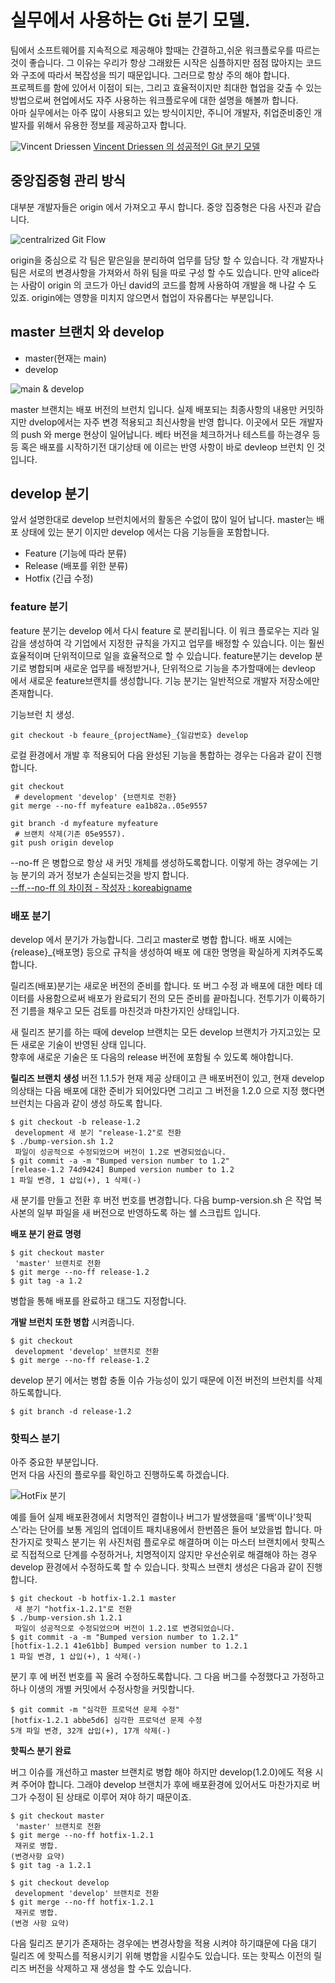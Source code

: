 


# 실무에서 사용하는 Gti 분기 모델.
팀에서 소프트웨어를 지속적으로 제공해야 할때는 간결하고,쉬운 워크플로우를 따르는 것이 좋습니다. 그 이유는 우리가 항상 그래왔든 시작은 심플하지만 점점 많아지는 코드와 구조에 따라서 복잡성을 띄기 때문입니다.
그러므로 항상 주의 해야 합니다.  
프로젝트를 함에 있어서 이점이 되는, 그리고 효율적이지만 최대한 협업을 갖출 수 있는 방법으로써 현업에서도 자주 사용하는 워크플로우에 대한 설명을 해볼까 합니다.  
아마 실무에서는 아주 많이 사용되고 있는 방식이지만, 주니어 개발자, 취업준비중인 개발자를 위해서 유용한 정보를 제공하고자 합니다.  


![Vincent Driessen](https://nvie.com/img/git-model@2x.png)
[Vincent Driessen 의 성공적인 Git 분기 모델](https://nvie.com/posts/a-successful-git-branching-model/)

## 중앙집중형 관리 방식
대부분 개발자들은 origin 에서 가져오고 푸시 합니다.
중앙 집중형은 다음 사진과 같습니다.

![centralrized Git Flow](https://nvie.com/img/centr-decentr@2x.png)

origin을 중심으로 각 팀은 맡은일을 분리하여 업무를 담당 할 수 있습니다. 각 개발자나 팀은 서로의 변경사항을 가져와서 하위 팀을 따로 구성 할 수도 있습니다. 
만약 alice라는 사람이 origin 의 코드가 아닌 david의 코드를 함께 사용하여 개발을 해 나갈 수 도 있죠. origin에는 영향을 미치지 않으면서 협업이 자유롭다는 부분입니다.

## master 브랜치 와 develop

- master(현재는 main)
- develop

![main & develop](https://nvie.com/img/main-branches@2x.png)

master 브랜치는 배포 버전의 브런치 입니다. 
실제 배포되는 최종사항의 내용만 커밋하지만 dvelop에서는 자주 변경 적용되고 최신사항을 반영 합니다. 
이곳에서 모든 개발자의 push 와 merge 현상이 일어납니다. 
베타 버전을 체크하거나 테스트를 하는경우 등등 혹은 배포를 시작하기전 대기상태 에 이르는 반영 사항이 바로 devleop 브런치 인 것입니다.


## develop 분기
앞서 설명한대로 develop 브런치에서의 활동은 수없이 많이 일어 납니다. master는 배포 상태에 있는 분기 이지만 develop 에서는 다음 기능들을 포함합니다.

- Feature (기능에 따라 분류)
- Release (배포를 위한 분류)
- Hotfix (긴급 수정)

### feature 분기
feature 분기는 develop 에서 다시 feature 로 분리됩니다. 이 워크 플로우는 지라 일감을 생성하여 각 기업에서 지정한 규칙을 가지고 업무를 배정할 수 있습니다.
이는 훨씬 효율적이며 단위적이므로 일을 효율적으로 할 수 있습니다. feature분기는 develop 분기로 병합되며 새로운 업무를 배정받거나, 단위적으로 기능을 추가할때에는 devleop 에서 새로운 feature브랜치를 생성합니다.
기능 분기는 일반적으로 개발자 저장소에만 존재합니다. 

기능브런 치 생성.

```shell
git checkout -b feaure_{projectName}_{일감번호} develop
```

로컬 환경에서 개발 후 적용되어 다음 완성된 기능을 통합하는 경우는 다음과 같이 진행합니다.

```shell
git checkout
 # development 'develop' {브랜치로 전환} 
git merge --no-ff myfeature ea1b82a..05e9557
  
git branch -d myfeature myfeature
 # 브랜치 삭제(기존 05e9557). 
git push origin develop
```


--no-ff 은 병합으로 항상 새 커밋 개체를 생성하도록합니다. 이렇게 하는 경우에는 기능 분기의 과거 정보가 손실되는것을 방지 합니다.  
[--ff,--no-ff 의 차이점 - 작성자 : koreabigname](https://koreabigname.tistory.com/65)

### 배포 분기
develop 에서 분기가 가능합니다. 그리고 master로 병합 합니다.
배포 시에는 {release}_{배포명} 등으로 규칙을 생성하여 배포 에 대한 명명을 확실하게 지켜주도록 합니다.

릴리즈(배포)분기는 새로운 버전의 준비를 합니다. 또 버그 수정 과 배포에 대한 메타 데이터를 사용함으로써 배포가 완료되기 전의 모든 준비를 끝마칩니다.
전투기가 이륙하기전 기름을 채우고 모든 검토를 마친것과 마찬가지인 상태입니다.

새 릴리즈 분기를 하는 때에 develop 브랜치는 모든 develop 브랜치가 가지고있는 모든 새로운 기술이 반영된 상태 입니다.   
향후에 새로운 기술은 또 다음의 release 버전에 포함될 수 있도록 해야합니다.

**릴리즈 브랜치 생성**
버전 1.1.5가 현재 제공 상태이고 큰 배포버전이 있고, 현재 develop의상태는 다음 배포에 대한 준비가 되어있다면 그리고 그 버전을 1.2.0 으로 지정 했다면 브런치는 다음과 같이 생성 하도록 합니다.

```shell
$ git checkout -b release-1.2
 development 새 분기 "release-1.2"로 전환 
$ ./bump-version.sh 1.2
 파일이 성공적으로 수정되었으며 버전이 1.2로 변경되었습니다. 
$ git commit -a -m "Bumped version number to 1.2" 
[release-1.2 74d9424] Bumped version number to 1.2 
1 파일 변경, 1 삽입(+), 1 삭제(-)
```

새 분기를 만들고 전환 후 버전 번호를 변경합니다.
다음 bump-version.sh 은 작업 복사본의 일부 파일을 새 버전으로 반영하도록 하는 쉘 스크립트 입니다.

**배포 분기 완료 명령**
```shell
$ git checkout master
 'master' 브랜치로 전환 
$ git merge --no-ff release-1.2
$ git tag -a 1.2
```
병합을 통해 배포를 완료하고 태그도 지정합니다.

**개발 브런치 또한 병합** 시켜줍니다.
```shell
$ git checkout
 development 'develop' 브랜치로 전환 
$ git merge --no-ff release-1.2
```

develop 분기 에서는 병합 충돌 이슈 가능성이 있기 때문에 이전 버전의 브런치를 삭제하도록합니다.
```shell
$ git branch -d release-1.2
```

### 핫픽스 분기
아주 중요한 부분입니다.  
먼저 다음 사진의 플로우를 확인하고 진행하도록 하겠습니다.

![HotFix 분기](https://nvie.com/img/hotfix-branches@2x.png)

예를 들어 실제 배포환경에서 치명적인 결함이나 버그가 발생했을때 '롤백'이나'핫픽스'라는 단어를 보통 게임의 업데이트 패치내용에서 한번쯤은 들어 보았을법 합니다.
마찬가지로 핫픽스 분기는 위 사진처럼 플로우로 해결하며 이는 마스터 브랜치에서 핫픽스로 직접적으로 단계를 수정하거나, 치명적이지 않지만 우선순위로 해결해야 하는 경우 develop 환경에서 수정하도록 할 수 있습니다.
핫픽스 브랜치 생성은 다음과 같이 진행합니다.

```shell
$ git checkout -b hotfix-1.2.1 master
 새 분기 "hotfix-1.2.1"로 전환 
$ ./bump-version.sh 1.2.1
 파일이 성공적으로 수정되었으며 버전이 1.2.1로 변경되었습니다. 
$ git commit -a -m "Bumped version number to 1.2.1" 
[hotfix-1.2.1 41e61bb] Bumped version number to 1.2.1 
1 파일 변경, 1 삽입(+), 1 삭제(-)
```
분기 후 에 버전 번호를 꼭 올려 수정하도록합니다.
그 다음 버그를 수정했다고 가정하고 하나 이생의 개별 커밋에서 수정사항을 커밋합니다.

```shell
$ git commit -m "심각한 프로덕션 문제 수정" 
[hotfix-1.2.1 abbe5d6] 심각한 프로덕션 문제 수정 
5개 파일 변경, 32개 삽입(+), 17개 삭제(-)
```

**핫픽스 분기 완료**

버그 이슈를 개선하고 master 브랜치로 병합 해야 하지만 develop(1.2.0)에도 적용 시켜 주어야 합니다. 그래야 develop 브랜치가 후에 배포환경에 있어서도 마찬가지로 버그가 수정이 된 상태로 이루어 져야 하기 때문이죠.

```shell
$ git checkout master
 'master' 브랜치로 전환 
$ git merge --no-ff hotfix-1.2.1
 재귀로 병합. 
(변경사항 요약) 
$ git tag -a 1.2.1
```

```shell
$ git checkout develop
 development 'develop' 브랜치로 전환 
$ git merge --no-ff hotfix-1.2.1
 재귀로 병합. 
(변경 사항 요약)
```

다음 릴리즈 분기가 존재하는 경우에는 변경사항을 적용 시켜야 하기떄문에 다음 대기 릴리즈 에 핫픽스를 적용시키기 위해 병합을 시킬수도 있습니다. 
또는 핫픽스 이전의 릴리즈 버전을 삭제하고 재 생성을 할 수도 있습니다.


